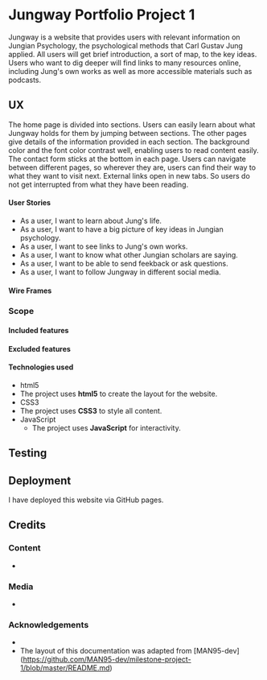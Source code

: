 # Jungway Portfolio Project 1
Jungway is a website that provides users with relevant information on Jungian Psychology, the psychological methods that Carl Gustav Jung applied. 
All users will get brief introduction, a sort of map, to the key ideas. Users who want to dig deeper will find links to many resources online, including Jung's own works as well as more accessible materials such as podcasts. 
## UX
The home page is divided into sections. Users can easily learn about what Jungway holds for them by jumping between sections. The other pages give details of the information provided in each section. The background color and the font color contrast well, enabling users to read content easily. The contact form sticks at the bottom in each page. Users can navigate between different pages, so wherever they are, users can find their way to what they want to visit next. 
External links open in new tabs. So users do not get interrupted from what they have been reading. 

#### User Stories
- As a user, I want to learn about Jung's life.
- As a user, I want to have a big picture of key ideas in Jungian psychology.
- As a user, I want to see links to Jung's own works.
- As a user, I want to know what other Jungian scholars are saying.
- As a user, I want to be able to send feekback or ask questions.
- As a user, I want to follow Jungway in different social media.

#### Wire Frames


### Scope 

#### Included features


#### Excluded features


#### Technologies used
- html5
 - The project uses **html5** to create the layout for the website. 
- CSS3
 - The project uses **CSS3** to style all content.  
- JavaScript
    - The project uses **JavaScript** for interactivity.
## Testing

 

## Deployment

I have deployed this website via GitHub pages. 

## Credits

### Content
- 

### Media
- 

### Acknowledgements
- 
- The layout of this documentation was adapted from [MAN95-dev] (https://github.com/MAN95-dev/milestone-project-1/blob/master/README.md)